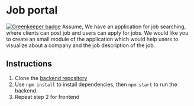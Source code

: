 # Job portal

[![Greenkeeper badge](https://badges.greenkeeper.io/ayush000/shortlist-frontend.svg)](https://greenkeeper.io/)
Assume, We have an application for job searching, where clients can post job and users can apply for jobs. We would like you to create an small module of the application which would help users to visualize about a company and the job description of the job.

## Instructions
1. Clone the [backend repository](https://github.com/ayush000/shortlist-backend)
2. Use `npm install` to install dependencies, then `npm start` to run the backend.
3. Repeat step 2 for frontend